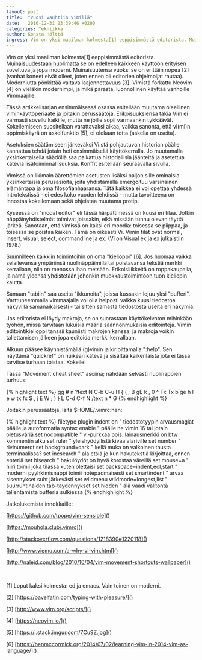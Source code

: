 ```yaml
---
layout: post
title:  "Vuosi vauhtiin Vimillä"
date:   2016-12-31 23:39:46 +0200
categories: Tekniikka
author: Konsta Hölttä
ingress: Vim on yksi maailman kolmesta[1] eeppisimmästä editorista. Muinaisuudestaan huolimatta se on edelleen kaikkeen käyttöön erityisen soveltuva ja jopa moderni. Muinaisuutensa vuoksi se on erittäin nopea [2] (vanhat koneet eivät olleet, joten ennen oli editorien ohjelmoijat rautaa). Moderniutta pönkittää valtava laajennettavuus [3]. Vimistä forkattu Neovim [4] on vieläkin modernimpi, ja mikä parasta, luonnollinen käyttää vanhoille Vimmaajille.
---
```


Vim on yksi maailman kolmesta[1] eeppisimmästä editorista. Muinaisuudestaan
huolimatta se on edelleen kaikkeen käyttöön erityisen soveltuva ja jopa
moderni. Muinaisuutensa vuoksi se on erittäin nopea [2] (vanhat koneet eivät
olleet, joten ennen oli editorien ohjelmoijat rautaa). Moderniutta pönkittää
valtava laajennettavuus [3]. Vimistä forkattu Neovim [4] on vieläkin
modernimpi, ja mikä parasta, luonnollinen käyttää vanhoille Vimmaajille.

Tässä artikkelisarjan ensimmäisessä osassa esitellään muutama oleellinen
viminkäyttöperiaate ja joitakin perussäätöjä. Erikoisuuksiensa takia Vim ei
varmasti sovellu kaikille, mutta ne joille sopii varmaankin tykkäävät.
Kokeilemiseen suositellaan varattavaksi aikaa, vaikka sanonta, että vi(mi)n
oppimiskäyrä on askelfunktio [5], ei olekaan totta (askelia on useita).

Asetuksien säätämiseen järkeväksi Vi:stä pohjautuvan historian päälle kannattaa
tehdä jotain heti ensimmäisellä käyttökerralla. Jo muutamalla yksinkertaisella
säädöllä saa paikattua historiallisia jäänteitä ja asetettua käteviä
lisätoiminnallisuuksia. Konffit esitellään seuraavalla sivulla.

Vimissä on likimain äärettömien asetusten lisäksi paljon sille ominaisia
yksinkertaisia perusasioita, joita yhdistämällä emergoituu varsinainen
elämäntapa ja oma filosofianhaaransa. Tätä kaikkea ei voi opettaa yhdessä
introtekstissä - ei edes koko vuoden lehdissä - mutta tavoitteena on innostaa
kokeilemaan sekä ohjeistaa muutama protip.

Kyseessä on "modal editor" eli tässä härpättimessä on kuusi eri tilaa. Jotkin
näppäinyhdistelmät toimivat joissakin, eikä missään tunnu olevan täyttä järkeä.
Sanotaan, että vimissä on kaksi eri moodia: toisessa se piippaa, ja toisessa se
poistaa kaiken. Tämä on oikeasti Vi. Vimin tilat ovat normal, insert, visual,
select, commandline ja ex. (Vi on Visual ex ja ex julkaistiin 1978.)

Suunnilleen kaikkiin toimintoihin on oma "kielioppi" [6]. Jos huomaa vaikka
selailevansa ympäriinsä nuolinäppäimillä tai poistavansa tekstiä merkki
kerrallaan, niin on menossa ihan metsään. Erikoisliikkeitä on roppakaupalla, ja
nämä yleensä yhdistetään johonkin muokkaustoimintoon tuon kieliopin kautta.

Samaan "tabiin" saa useita "ikkunoita", joissa kussakin lojuu yksi "bufferi".
Varttuneemmalla vimmaajalla voi olla helposti vaikka kuusi tiedostoa näkyvillä
samanaikaisesti - tai sitten samasta tiedostosta useita eri näkymiä.

Jos editorista ei löydy makroja, se on suorastaan käyttökelvoton mihinkään
työhön, missä tarvitaan lukuisia määriä säännönmukaisia editointeja. Vimin
editointikielioppi tanssii kauniisti makrojen kanssa, ja makroja voikin
tallettamisen jälkeen jopa editoida merkki kerrallaan.

Alkuun pääsee käynnistämällä (g)vimin ja kirjoittamalla ":help". Sen näyttämä
"quickref" on huikean kätevä ja sisältää kaikenlaista jota ei tässä tarvitse
turhaan toistaa. Kokeile!

Tässä "Movement cheat sheet" asciina; nähdään selvästi nuolinappien turhuus:

{% highlight text %}
                  gg
              # n ?text N
                  C-b C-u
                  H
                  { (
      ;    B gE   k           ,
0 ^ Fx Tx b ge h   l e w tx fx $
      ,           j   E W     ;
                ) }
                  L
              C-d C-f
                N /text n *
                  G
{% endhighlight %}



Joitakin perussäätöjä, laita $HOME/.vimrc:hen:

{% highlight text %}
filetype plugin indent on " tiedostotyypin arvausmagiat päälle ja autoformatia
syntax enable " päälle ne vimin 16 tai jotain oletusväriä
set nocompatible " vi-purkkaa pois. lainausmerkki on btw kommentin alku
set ruler " yleishyödyllistä kivaa alariville
set number " rivinumerot
set background=dark " kellä muka on valkoinen tausta terminaalissa?
set incsearch " ala etsiä jo kun hakutekstiä kirjoittaa, ennen enteriä
set hlsearch " hakulöydöt on hyvä korostaa väreillä
set mouse=a " hiiri toimii joka tilassa kuten olettaisi
set backspace=indent,eol,start " moderni pyyhkimisnappi toimii notepadmaisesti
set smartindent " arvaa sisennykset suht järkevästi
set wildmenu wildmode=longest,list " suurruhtinaiden tab-täydennykset
set hidden " älä vaadi välitöntä tallentamista bufferia sulkiessa
{% endhighlight %}

Jatkolukemista innokkaille:

[https://github.com/tpope/vim-sensible]()

[https://mouhola.club/.vimrc]()

[http://stackoverflow.com/questions/1218390#1220118]()

[http://www.viemu.com/a-why-vi-vim.html]()

[http://naleid.com/blog/2010/10/04/vim-movement-shortcuts-wallpaper]()

<br>

[1] Loput kaksi kolmesta: ed ja emacs. Vain toinen on moderni.

[2] [https://pavelfatin.com/typing-with-pleasure/]()

[3] [http://www.vim.org/scripts/]()

[4] [https://neovim.io/]()

[5] [https://i.stack.imgur.com/7Cu9Z.jpg]()

[6] [https://benmccormick.org/2014/07/02/learning-vim-in-2014-vim-as-language/]()


